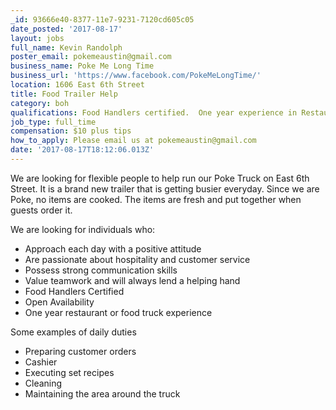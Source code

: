 ```yaml
---
_id: 93666e40-8377-11e7-9231-7120cd605c05
date_posted: '2017-08-17'
layout: jobs
full_name: Kevin Randolph
poster_email: pokemeaustin@gmail.com
business_name: Poke Me Long Time
business_url: 'https://www.facebook.com/PokeMeLongTime/'
location: 1606 East 6th Street
title: Food Trailer Help
category: boh
qualifications: Food Handlers certified.  One year experience in Restaurant or Food Truck.
job_type: full_time
compensation: $10 plus tips
how_to_apply: Please email us at pokemeaustin@gmail.com
date: '2017-08-17T18:12:06.013Z'
---
```

We are looking for flexible people to help run our Poke Truck on East 6th Street.  It is a brand new trailer that is getting busier everyday.  Since we are Poke, no items are cooked.  The items are fresh and put together when guests order it.   

We are looking for individuals who: 
* Approach each day with a positive attitude
* Are passionate about hospitality and customer service
* Possess strong communication skills
* Value teamwork and will always lend a helping hand
* Food Handlers Certified
* Open Availability 
* One year restaurant or food truck experience

Some examples of daily duties
* Preparing customer orders
* Cashier
* Executing set recipes 
* Cleaning
* Maintaining the area around the truck
